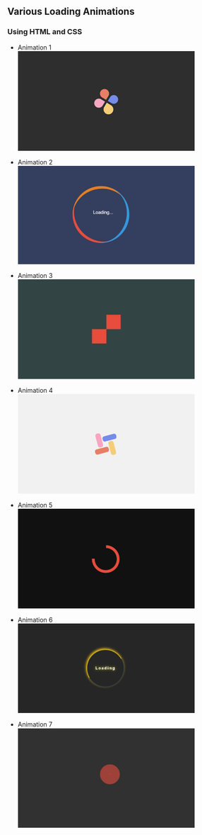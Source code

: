 ## Various Loading Animations
### Using HTML and CSS

* Animation 1 <br>
<a href="https://github.com/py-PiYush/Awesome-web-elements/tree/main/Loading%20Animations/Animation1"><img src="../img/animation1.png" width="400px"></a><br>

* Animation 2 <br>
<a href="https://github.com/py-PiYush/Awesome-web-elements/tree/main/Loading%20Animations/Animation2"><img src="../img/animation2.png" width = "400px"></a>

* Animation 3 <br>
<a href="https://github.com/py-PiYush/Awesome-web-elements/tree/main/Loading%20Animations/Animation3"><img src="../img/animation3.png" width = "400px"></a>

* Animation 4 <br>
<a href="https://github.com/py-PiYush/Awesome-web-elements/tree/main/Loading%20Animations/Animation4"><img src="../img/animation4.png" width = "400px"></a>

* Animation 5 <br>
<a href="https://github.com/py-PiYush/Awesome-web-elements/tree/main/Loading%20Animations/Animation5"><img src="../img/animation5.png" width = "400px"></a>

* Animation 6 <br>
<a href="https://github.com/py-PiYush/Awesome-web-elements/tree/main/Loading%20Animations/Animation6_glowingRing"><img src="../img/animation6.jpg" width = "400px"></a>

* Animation 7 <br>
<a href="https://github.com/py-PiYush/Awesome-web-elements/tree/main/Loading%20Animations/Animation7_ball-in-out"><img src="../img/animation7.jpg" width = "400px"></a>